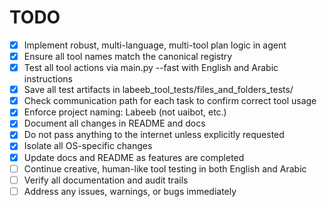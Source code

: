 # TODO

- [x] Implement robust, multi-language, multi-tool plan logic in agent
- [x] Ensure all tool names match the canonical registry
- [x] Test all tool actions via main.py --fast with English and Arabic instructions
- [x] Save all test artifacts in labeeb_tool_tests/files_and_folders_tests/
- [x] Check communication path for each task to confirm correct tool usage
- [x] Enforce project naming: Labeeb (not uaibot, etc.)
- [x] Document all changes in README and docs
- [x] Do not pass anything to the internet unless explicitly requested
- [x] Isolate all OS-specific changes
- [x] Update docs and README as features are completed
- [ ] Continue creative, human-like tool testing in both English and Arabic
- [ ] Verify all documentation and audit trails
- [ ] Address any issues, warnings, or bugs immediately
